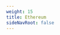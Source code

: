 ```yaml
---
weight: 15
title: Ethereum
sideNavRoot: false
---
```


<!-- File is required so that side nav menu displays nested elements correctly -->
